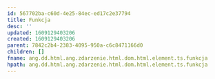```yaml
---
id: 567702ba-c60d-4e25-84ec-ed17c2e37794
title: Funkcja
desc: ''
updated: 1609129403206
created: 1609129403206
parent: 7842c2b4-2383-4095-950a-c6c8471166d0
children: []
fname: ang.dd.html.ang.zdarzenie.html.dom.html.element.ts.funkcja
hpath: ang.dd.html.ang.zdarzenie.html.dom.html.element.ts.funkcja
---
```



